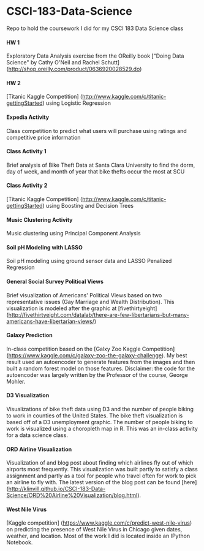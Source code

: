 # CSCI-183-Data-Science
Repo to hold the coursework I did for my CSCI 183 Data Science class

#### HW 1
Exploratory Data Analysis exercise from the OReilly book ["Doing Data Science" by Cathy O'Neil and Rachel Schutt] (http://shop.oreilly.com/product/0636920028529.do)

#### HW 2
[Titanic Kaggle Competition] (http://www.kaggle.com/c/titanic-gettingStarted) using Logistic Regression

#### Expedia Activity
Class competition to predict what users will purchase using ratings and competitive price information

#### Class Activity 1
Brief analysis of Bike Theft Data at Santa Clara University to find the dorm, day of week, and month of year that bike thefts occur the most at SCU

#### Class Activity 2
[Titanic Kaggle Competition] (http://www.kaggle.com/c/titanic-gettingStarted) using Boosting and Decision Trees

#### Music Clustering Activity
Music clustering using Principal Component Analysis

#### Soil pH Modeling with LASSO
Soil pH modeling using ground sensor data and LASSO Penalized Regression

#### General Social Survey Political Views
Brief visualization of Americans' Political Views based on two representative issues (Gay Marriage and Wealth Distribution). This visualization is modeled after the graphic at [fivethirtyeight] (http://fivethirtyeight.com/datalab/there-are-few-libertarians-but-many-americans-have-libertarian-views/)

#### Galaxy Prediction
In-class competition based on the [Galxy Zoo Kaggle Competition] (https://www.kaggle.com/c/galaxy-zoo-the-galaxy-challenge). My best result used an autoencoder to generate features from the images and then built a random forest model on those features. Disclaimer: the code for the autoencoder was largely written by the Professor of the course, George Mohler. 

#### D3 Visualization
Visualizations of bike theft data using D3 and the number of people biking to work in counties of the United States. The bike theft visualization is based off of a D3 unemployment graphic. The number of people biking to work is visualized using a choropleth map in R. This was an in-class activity for a data science class.

#### ORD Airline Visualization
Visualization of and blog post about finding which airlines fly out of which airports most frequently. This visualization was built partly to satisfy a class assignment and partly as a tool for people who travel often for work to pick an airline to fly with. The latest version of the blog post can be found [here] (http://klinvill.github.io/CSCI-183-Data-Science/ORD%20Airline%20Visualization/blog.html).

#### West Nile Virus
[Kaggle competition] (https://www.kaggle.com/c/predict-west-nile-virus) on predicting the presence of West Nile Virus in Chicago given dates, weather, and location. Most of the work I did is located inside an IPython Notebook.
